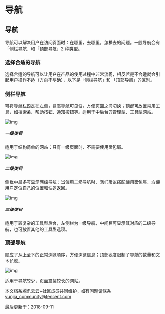 # 导航

## 导航

导航可以解决用户在访问页面时：在哪里，去哪里，怎样去的问题。一般导航会有「侧栏导航」和「顶部导航」2 种类型。

### 选择合适的导航

选择合适的导航可以让用户在产品的使用过程中非常流畅，相反若是不合适就会引起用户操作不适（方向不明确），以下是「侧栏导航」和 「顶部导航」的区别。

### 侧栏导航

可将导航栏固定在左侧，提高导航可见性，方便页面之间切换；顶部可放置常用工具，如搜索条、帮助按钮、通知按钮等。适用于中后台的管理型、工具型网站。

![img](http://element-cn.eleme.io/static/navbar_1.499e088.png)

##### 一级类目

适用于结构简单的网站：只有一级页面时，不需要使用面包屑。

![img](http://element-cn.eleme.io/static/navbar_2.59ecae2.png)

##### 二级类目

侧栏中最多可显示两级导航；当使用二级导航时，我们建议搭配使用面包屑，方便用户定位自己的位置和快速返回。

![img](http://element-cn.eleme.io/static/navbar_3.8dcec92.png)

##### 三级类目

适用于较复杂的工具型后台，左侧栏为一级导航，中间栏可显示其对应的二级导航，也可放置其他的工具型选项。

### 顶部导航

顺应了从上至下的正常浏览顺序，方便浏览信息；顶部宽度限制了导航的数量和文本长度。

![img](http://element-cn.eleme.io/static/navbar_0.b608f86.png)

适用于导航较少，页面篇幅较长的网站。

本文档系腾讯云云+社区成员共同维护，如有问题请联系 yunjia_community@tencent.com

最后更新于：2018-09-11